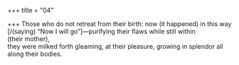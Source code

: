 +++
title = "04"

+++
Those who do not retreat from their birth: now (it happened) in this way  [/(saying) “Now I will go”]—purifying their flaws while still within  
(their mother),  
they were milked forth gleaming, at their pleasure, growing in splendor  all along their bodies.  